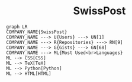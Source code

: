 <h1 align="center">SwissPost</h1>

```mermaid
graph LR
COMPANY_NAME{SwissPost}
COMPANY_NAME ---> U{Users} ---> UN[1]
COMPANY_NAME ---> R{Repositories} ---> RN[9]
COMPANY_NAME ---> G{Gists} ---> GN[68]
COMPANY_NAME ---> ML{Most Used<br>Languages}
ML --> CSS[CSS]
ML --> TeX[TeX]
ML --> Python[Python]
ML --> HTML[HTML]
```
